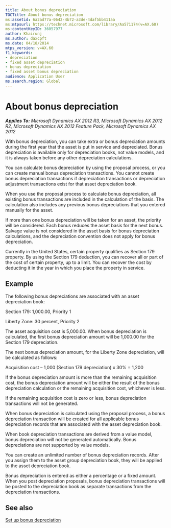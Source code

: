 ```yaml
---
title: About bonus depreciation
TOCTitle: About bonus depreciation
ms:assetid: 6a2ad77a-0642-4b72-a3de-4daf5bb411aa
ms:mtpsurl: https://technet.microsoft.com/library/Aa571174(v=AX.60)
ms:contentKeyID: 36057977
author: Khairunj
ms.author: daxcpft
ms.date: 04/18/2014
mtps_version: v=AX.60
f1_keywords:
- depreciation
- fixed asset depreciation
- bonus depreciation
- fixed asset bonus depreciation
audience: Application User
ms.search.region: Global
---
```


# About bonus depreciation 


_**Applies To:** Microsoft Dynamics AX 2012 R3, Microsoft Dynamics AX 2012 R2, Microsoft Dynamics AX 2012 Feature Pack, Microsoft Dynamics AX 2012_

With bonus depreciation, you can take extra or bonus depreciation amounts during the first year that the asset is put in service and depreciated. Bonus depreciation is available only for depreciation books, not value models, and it is always taken before any other depreciation calculations.

You can calculate bonus depreciation by using the proposal process, or you can create manual bonus depreciation transactions. You cannot create bonus depreciation transactions if depreciation transactions or depreciation adjustment transactions exist for that asset depreciation book.

When you use the proposal process to calculate bonus depreciation, all existing bonus transactions are included in the calculation of the basis. The calculation also includes any previous bonus depreciations that you entered manually for the asset.

If more than one bonus depreciation will be taken for an asset, the priority will be considered. Each bonus reduces the asset basis for the next bonus. Salvage value is not considered in the asset basis for bonus depreciation calculations, and the depreciation convention does not apply for bonus depreciation.

Currently in the United States, certain property qualifies as Section 179 property. By using the Section 179 deduction, you can recover all or part of the cost of certain property, up to a limit. You can recover the cost by deducting it in the year in which you place the property in service.

## Example

The following bonus depreciations are associated with an asset depreciation book:

Section 179: 1,000.00, Priority 1

Liberty Zone: 30 percent, Priority 2

The asset acquisition cost is 5,000.00. When bonus depreciation is calculated, the first bonus depreciation amount will be 1,000.00 for the Section 179 depreciation.

The next bonus depreciation amount, for the Liberty Zone depreciation, will be calculated as follows:

Acquisition cost – 1,000 (Section 179 depreciation) x 30% = 1,200

If the bonus depreciation amount is more than the remaining acquisition cost, the bonus depreciation amount will be either the result of the bonus depreciation calculation or the remaining acquisition cost, whichever is less.

If the remaining acquisition cost is zero or less, bonus depreciation transactions will not be generated.

When bonus depreciation is calculated using the proposal process, a bonus depreciation transaction will be created for all applicable bonus depreciation records that are associated with the asset depreciation book.

When book depreciation transactions are derived from a value model, bonus depreciation will not be generated automatically. Bonus depreciations are not supported by value models.

You can create an unlimited number of bonus depreciation records. After you assign them to the asset group depreciation book, they will be applied to the asset depreciation book.

Bonus depreciation is entered as either a percentage or a fixed amount. When you post depreciation proposals, bonus depreciation transactions will be posted to the depreciation book as separate transactions from the depreciation transactions.

## See also

[Set up bonus depreciation](set-up-bonus-depreciation.md)

  


